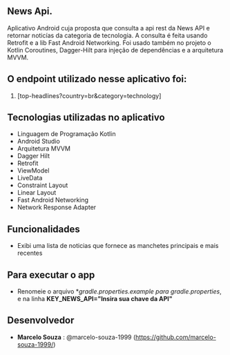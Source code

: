 ## News Api.

Aplicativo Android cuja proposta que consulta a api rest da News API e retornar noticías da
categoria de tecnologia. A consulta é feita usando Retrofit e a lib Fast Android Networking. Foi
usado também no projeto o Kotlin Coroutines, Dagger-Hilt para injeção de dependências e a arquitetura MVVM.

## O endpoint utilizado nesse aplicativo foi:

1. [top-headlines?country=br&category=technology]

## Tecnologias utilizadas no aplicativo

* Linguagem de Programação Kotlin
* Android Studio
* Arquitetura MVVM
* Dagger Hilt
* Retrofit
* ViewModel
* LiveData
* Constraint Layout
* Linear Layout
* Fast Android Networking
* Network Response Adapter

## Funcionalidades

- Exibi uma lista de noticias que fornece as manchetes principais e mais recentes

## Para executar o app

- Renomeie o arquivo **gradle.properties.example para gradle.properties*, e na linha **KEY_NEWS_API="Insira sua chave da API"**


## Desenvolvedor

* **Marcelo Souza** : @marcelo-souza-1999 (https://github.com/marcelo-souza-1999/)
